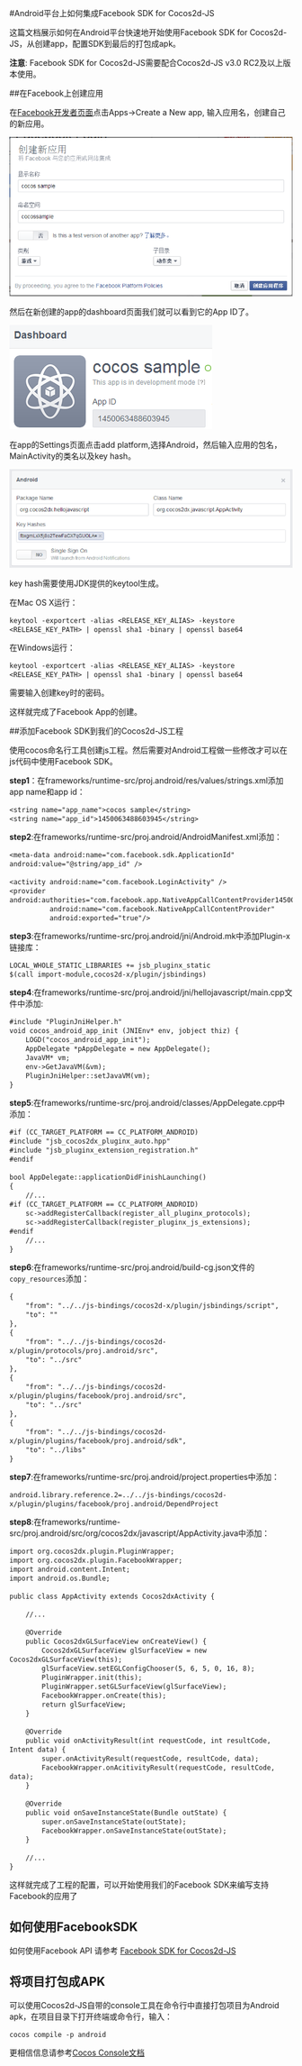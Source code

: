 #Android平台上如何集成Facebook SDK for Cocos2d-JS

这篇文档展示如何在Android平台快速地开始使用Facebook SDK for Cocos2d-JS，从创建app，配置SDK到最后的打包成apk。

**注意**: Facebook SDK for Cocos2d-JS需要配合Cocos2d-JS v3.0 RC2及以上版本使用。

##在Facebook上创建应用

在[Facebook开发者页面](https://developers.facebook.com/)点击Apps->Create a New app, 输入应用名，创建自己的新应用。

![](./1.PNG)

然后在新创建的app的dashboard页面我们就可以看到它的App ID了。

![](./2.PNG)

在app的Settings页面点击add platform,选择Android，然后输入应用的包名，MainActivity的类名以及key hash。

![](./3.PNG)

key hash需要使用JDK提供的keytool生成。

在Mac OS X运行：
```
keytool -exportcert -alias <RELEASE_KEY_ALIAS> -keystore <RELEASE_KEY_PATH> | openssl sha1 -binary | openssl base64
```

在Windows运行：
```
keytool -exportcert -alias <RELEASE_KEY_ALIAS> -keystore <RELEASE_KEY_PATH> | openssl sha1 -binary | openssl base64
```

需要输入创建key时的密码。

这样就完成了Facebook App的创建。

##添加Facebook SDK到我们的Cocos2d-JS工程

使用cocos命名行工具创建js工程。然后需要对Android工程做一些修改才可以在js代码中使用Facebook SDK。

**step1**：在frameworks/runtime-src/proj.android/res/values/strings.xml添加app name和app id：

```
<string name="app_name">cocos sample</string>
<string name="app_id">1450063488603945</string>
```

**step2**:在frameworks/runtime-src/proj.android/AndroidManifest.xml添加：

```
<meta-data android:name="com.facebook.sdk.ApplicationId" android:value="@string/app_id" />

<activity android:name="com.facebook.LoginActivity" />
<provider android:authorities="com.facebook.app.NativeAppCallContentProvider1450063488603945"
          android:name="com.facebook.NativeAppCallContentProvider"
          android:exported="true"/>
```

**step3**:在frameworks/runtime-src/proj.android/jni/Android.mk中添加Plugin-x链接库：

```
LOCAL_WHOLE_STATIC_LIBRARIES += jsb_pluginx_static
$(call import-module,cocos2d-x/plugin/jsbindings)
```

**step4**:在frameworks/runtime-src/proj.android/jni/hellojavascript/main.cpp文件中添加:

```
#include "PluginJniHelper.h"
void cocos_android_app_init (JNIEnv* env, jobject thiz) {
    LOGD("cocos_android_app_init");
    AppDelegate *pAppDelegate = new AppDelegate();
    JavaVM* vm;
    env->GetJavaVM(&vm);
    PluginJniHelper::setJavaVM(vm);
}
```

**step5**:在frameworks/runtime-src/proj.android/classes/AppDelegate.cpp中添加：

```
#if (CC_TARGET_PLATFORM == CC_PLATFORM_ANDROID)
#include "jsb_cocos2dx_pluginx_auto.hpp"
#include "jsb_pluginx_extension_registration.h"
#endif

bool AppDelegate::applicationDidFinishLaunching()
{
	//...
#if (CC_TARGET_PLATFORM == CC_PLATFORM_ANDROID)
    sc->addRegisterCallback(register_all_pluginx_protocols);
    sc->addRegisterCallback(register_pluginx_js_extensions);
#endif
	//...
}
```

**step6**:在frameworks/runtime-src/proj.android/build-cg.json文件的`copy_resources`添加：

```
{
    "from": "../../js-bindings/cocos2d-x/plugin/jsbindings/script", 
    "to": ""
},
{
    "from": "../../js-bindings/cocos2d-x/plugin/protocols/proj.android/src", 
    "to": "../src"
},
{
    "from": "../../js-bindings/cocos2d-x/plugin/plugins/facebook/proj.android/src", 
    "to": "../src"
}, 
{
    "from": "../../js-bindings/cocos2d-x/plugin/plugins/facebook/proj.android/sdk", 
    "to": "../libs"
}
```

**step7**:在frameworks/runtime-src/proj.android/project.properties中添加：

```
android.library.reference.2=../../js-bindings/cocos2d-x/plugin/plugins/facebook/proj.android/DependProject
```

**step8**:在frameworks/runtime-src/proj.android/src/org/cocos2dx/javascript/AppActivity.java中添加：

```
import org.cocos2dx.plugin.PluginWrapper;
import org.cocos2dx.plugin.FacebookWrapper;
import android.content.Intent;
import android.os.Bundle;

public class AppActivity extends Cocos2dxActivity {

	//...

	@Override
	public Cocos2dxGLSurfaceView onCreateView() {
        Cocos2dxGLSurfaceView glSurfaceView = new Cocos2dxGLSurfaceView(this);
        glSurfaceView.setEGLConfigChooser(5, 6, 5, 0, 16, 8);
        PluginWrapper.init(this);
        PluginWrapper.setGLSurfaceView(glSurfaceView);
        FacebookWrapper.onCreate(this);
        return glSurfaceView;
    }
	
	@Override
	public void onActivityResult(int requestCode, int resultCode, Intent data) {
	    super.onActivityResult(requestCode, resultCode, data);
	    FacebookWrapper.onAcitivityResult(requestCode, resultCode, data);
	}
	
	@Override
	public void onSaveInstanceState(Bundle outState) {
	    super.onSaveInstanceState(outState);
	    FacebookWrapper.onSaveInstanceState(outState);
	}

	//...
}
```

这样就完成了工程的配置，可以开始使用我们的Facebook SDK来编写支持Facebook的应用了

## 如何使用FacebookSDK

如何使用Facebook API 请参考 [Facebook SDK for Cocos2d-JS](../api-reference/en.md)

## 将项目打包成APK

可以使用Cocos2d-JS自带的console工具在命令行中直接打包项目为Android apk，在项目目录下打开终端或命令行，输入：

```
cocos compile -p android
```

更相信信息请参考[Cocos Console文档](http://www.cocos2d-x.org/docs/manual/framework/html5/v2/cocos-console/zh)